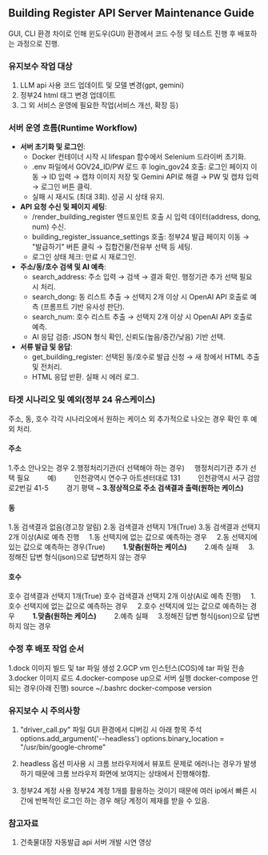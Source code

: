 ## Building Register API Server Maintenance Guide
GUI, CLI 환경 차이로 인해 윈도우(GUI) 환경에서 코드 수정 및 테스트 진행 후 배포하는 과정으로 진행.

### 유지보수 작업 대상
1. LLM api 사용 코드 업데이트 및 모델 변경(gpt, gemini)
2. 정부24 html 태그 변경 업데이트
3. 그 외 서비스 운영에 필요한 작업(서비스 개선, 확장 등)

### 서버 운영 흐름(Runtime Workflow)

- **서버 초기화 및 로그인**:
    - Docker 컨테이너 시작 시 lifespan 함수에서 Selenium 드라이버 초기화.
    - .env 파일에서 GOV24_ID/PW 로드 후 login_gov24 호출: 로그인 페이지 이동 → ID 입력 → 캡챠 이미지 저장 및 Gemini API로 해결 → PW 및 캡챠 입력 → 로그인 버튼 클릭.
    - 실패 시 재시도 (최대 3회). 성공 시 상태 유지.
- **API 요청 수신 및 페이지 세팅**:
    - /render_building_register 엔드포인트 호출 시 입력 데이터(address, dong, num) 수신.
    - building_register_issuance_settings 호출: 정부24 발급 페이지 이동 → "발급하기" 버튼 클릭 → 집합건물/전유부 선택 등 세팅.
    - 로그인 상태 체크: 만료 시 재로그인.
- **주소/동/호수 검색 및 AI 예측**:
    - search_address: 주소 입력 → 검색 → 결과 확인. 행정기관 추가 선택 필요 시 처리.
    - search_dong: 동 리스트 추출 → 선택지 2개 이상 시 OpenAI API 호출로 예측 (프롬프트 기반 유사성 판단).
    - search_num: 호수 리스트 추출 → 선택지 2개 이상 시 OpenAI API 호출로 예측.
    - AI 응답 검증: JSON 형식 확인, 신뢰도(높음/중간/낮음) 기반 선택.
- **서류 발급 및 응답**:
    - get_building_register: 선택된 동/호수로 발급 신청 → 새 창에서 HTML 추출 및 전처리.
    - HTML 응답 반환. 실패 시 에러 로그.

### 타겟 시나리오 및 예외(정부 24 유스케이스)
주소, 동, 호수 각각 시나리오에서 원하는 케이스 외 추가적으로 나오는 경우 확인 후 예외 처리.

#### 주소
1.주소 안나오는 경우
2.행정처리기관(더 선택해야 하는 경우)
    행정처리기관 추가 선택 필요
        예)
        인천광역시 연수구 아트센터대로 131
        인천광역시 서구 검암로2번길 41-5
        경기 평택 ~
**3.정상적으로 주소 검색결과 출력(원하는 케이스)**

#### 동
1.동 검색결과 없음(경고창 알림)
2.동 검색결과 선택지 1개(True)
3.동 검색결과 선택지 2개 이상(AI로 예측 진행
    1.동 선택지에 없는 값으로 예측하는 경우
    2.동 선택지에 있는 값으로 예측하는 경우(True)
        **1.맞춤(원하는 케이스)**
        2.예측 실패
    3.정해진 답변 형식(json)으로 답변하지 않는 경우

#### 호수
호수 검색결과 선택지 1개(True)
호수 검색결과 선택지 2개 이상(AI로 예측 진행)
    1.호수 선택지에 없는 값으로 예측하는 경우
    2.호수 선택지에 있는 값으로 예측하는 경우
        **1.맞춤(원하는 케이스)**
        2.예측 실패
    3.정해진 답변 형식(json)으로 답변하지 않는 경우


### 수정 후 배포 작업 순서
1.dock 이미지 빌드 및 tar 파일 생성
2.GCP vm 인스턴스(COS)에 tar 파일 전송
3.docker 이미지 로드
4.docker-compose up으로 서버 실행
	docker-compose 안되는 경우(아래 진행)
		source ~/.bashrc
		docker-compose version 

### 유지보수 시 주의사항
1. "driver_call.py" 파일 GUI 환경에서 디버깅 시 아래 항목 주석
	options.add_argument('--headless')
	options.binary_location = "/usr/bin/google-chrome" 

2. headless 옵션 미사용 시
	크롬 브라우저에서 뷰포트 문제로 에러나는 경우가 발생하기 때문에 크롬 브라우저 화면에 보여지는 상태에서 진행해야함.

3. 정부24 계정 사용
	정부24 계정 1개를 활용하는 것이기 때문에 여러 ip에서 빠른 시간에 반복적인 로그인 하는 경우 해당 계정이 제재를 받을 수 있음. 

### 참고자료
1. 건축물대장 자동발급 api 서버 개발 시연 영상
